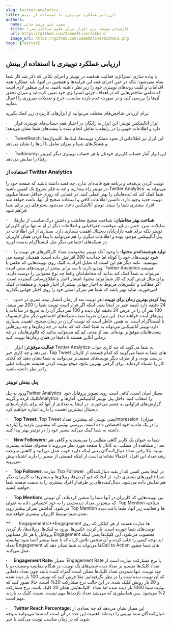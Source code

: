 ```yaml
---
slug: twitter-analytics
title: ارزیابی عملکرد توییتری با استفاده از بینش
authors:
  name: سعید علی وردی خانی
  title: کارشناس توسعه نرم افزار مرکز علوم شناختی صدرا
  url: https://github.com/SaeedAliverdikhani 
  image_url: https://github.com/SaeedAliverdikhani.png
tags: [Twitter]
---
```


## ارزیابی عملکرد توییتری با استفاده از بینش

با پیاده سازی استراتژی فعالیت هدفمند در توییتر و اجرای نکاتی که ذکر شد کار شما تمام نمی‌شود؛ بلکه در حین اجرای همه این فرآیندها و همچنین در انتها، باید عملکرد همه اقدامات و کلیت روندهای توییتری خود را زیر نظر داشته باشید. به این منظور لازم است که تمامی شاخص‌هایی که در اهداف جزئی استراتژی خود تعیین کرده‌اید و میزان تحقق آن‌ها را بررسی کنید و در صورت عدم بازده مناسب، جرح و تعدیلات ضروری را اعمال نمایید.

برای ارزیابی شاخص‌های مختلف می‌توانید از ابزارهای کاربردی زیر کمک بگیرید:

·      ابزار آنالیتیکس توییتر: این ابزار به رایگان در اختیار همه حساب‌های توییتری قرار دارد و اطلاعات خوبی را در رابطه با تعامل انجام شده با پست‌های شما نشان می‌دهد؛

·      TweetReach: این ابزار نیز اطلاعاتی از نحوه عملکرد توییت‌ها، لینک‌ها، کلیدواژه‌ها و هشتگ‌های شما و میزان تعامل با آن‌ها را نشان می‌دهد.

·      Twitonomy: این ابزار آمار حساب کاربری خودتان یا هر حساب توییتری دیگر (توییتر رقبا) را نمایش می‌دهد.

### استفاده از Twitter Analytics

توییت کردن بی‌هدف و برنامه هیچ فایده‌ای ندارد. چه قصد داشته باشید که صفحه خود را در توییتر راه بیندازید و چه به فکر شروع یک کمپین باشید،Twitter Analytics  می‌تواند به شما کمک کند که ایده‌هایتان را بهتر عملی کنید. در فضایی که روزی حداقل صدها میلیون توییت جدید وجود دارد، داشتن اطلاعات کافی و استفاده صحیح از آنها، باعث خواهد شد افراد بیشتری شما را ببینند. توییتر آنالیتیکس باعث می‌شود بسترهای زیر برای شما فراهم شود:

  

**·      شناخت بهتر مخاطبان:** شناخت صحیح مخاطب و داشتن درک مناسب از نیازها، تمایلات، سن، جنس، زبان، موقعیت جغرافیایی و اطلاعات دیگر از او نه تنها برای کاربران توییتر بلکه برای همه بازاریابان دیجیتال اهمیت بسیاری دارد. بسیاری از این اطلاعات در پنل آنالیتیکس موجود بوده و اطلاعات دیگری را هم می‌توانید با پیدا کردن همان کاربران در شبکه‌های اجتماعی دیگر مثل اینستاگرام بدست آورید.

**·      تولید هوشمندانه‌تر محتوا:** با وجود آنکه توییتر محدودیت تعداد کاراکترهای هر توییت را به 280 افزایش داده است، همچنان توصیه می‌‎شود توییت‌های خود را کوتاه اما جذاب بنویسید.  نکته دیگر هم این است که تمایل افراد به کلیک روی توییت‌هایی که عکس یا ویدیو دارند تا سه برابر بیشتر از توییت‌های متنی است. Twitter Analytics همیشه می‌تواند به شما کمک کند بدانید که مخاطبانتان واقعا چه نوع محتوایی را دوست دارند. برای مثال فرض کنید که کار شما تولید محتوا، انتشار اخبار و اطلاع‌رسانی گسترده است. اگر مطالب و عکس‌های مربوط به اخبار جهانی بیشتر از اخبار شهری و منطقه‌ای کلیک می‌خورند، شاید بهتر باشد که شما هم تمرکز اصلی خود را روی اخبار جهانی بگذارید!

**·      پیدا کردن بهترین زمان برای توییت:** هر توییت بعد از زمان انتشار نیمه عمری در حدود 24 دقیقه دارد (نیمه عمر در اینجا یعنی اینکه اگر قرار است توییت شما را 200 نفر ببینند، 100 نفر آن را در عرض 24 دقیقه اول دیده و 100 نفر دیگر آن را به تدریج در ساعات یا روزهای آینده خواهند دید). این میزان تقریبا نصف شبکه‌های اجتماعی دیگر مثل فیسبوک یا اینستاگرام است. به همین خاطر است که توییت کردن در زمان صحیح، اهمیت بسیاری دارد.توییتر آنالیتیکس می‌تواند به شما کمک کند که بدانید در چه زمان‌ها و چه روزهایی پست‌هایتان موفق‌تر بوده‌اند. بعد از مدتی کم کم می‌توانید بدانید که فالوئرهایتان در چه زمانی آنلاین هستند تا دقیقا در همان زمان‌ها توییت کنید.

·      **فعالیت موفق‌تر:** ابزار Twitter Analytics به شما می‌گوید که چه کاری جواب می‌دهد و چه کاری خیر. Top Tweet های شما به شما می‌گویند که کدام قسمت از کارتان درست بوده، و از طرف دیگر توییت‌های ضعیف‌تر می‌توانند به شما نشان دهند که کجای کار را اشتباه کرده‌اید. برای گرفتن بهترین نتایج، موقع توییت کردن همیشه تجربیات قبلی را در نظر داشته‌ باشید.

### پنل بینش توییتر

ورود به پنلTwitter Analytics  بسیار آسان است. کافی است روی تصویر پروفایل خود کلیک کرده و گزینهAnalytics  را انتخاب کنید. داخل پنل توییتر آنالیتیکس، آمارها و گزارش‌های فراوانی به چشم می‌خورند. در اینجا به تعدادی از آنها که برای بازاریاب‌های دیجیتال بیشترین اهمیت‌ را دارند اشاره خواهیم کرد.

**·      Top Tweet:** Top Tweet یعنی توییتی که بیشترین تعدادImpression  (میزان بازدید) را در یک ماه به خود اختصاص داده است. بررسی توئیتی که بیشترین بازدید را داشته به شما کمک می‌کند مسیر خود را در توئیتر بهتر پیدا کنید.

**·      New Followers:** شما به عنوان یک کاربر گاهی مطلبی را می‌پسندید و گاهی هم بعد از مشاهده آن مطلب، به کانال یا صفحه مورد نظر می‌روید تا محتوای مشابه بیشتری ببینید. بالا رفتن تعداد دنبال‌کنندگان یعنی اینکه دارید خوب عمل می‌کنید و کاهش سرعت رشد تعداد این افراد، احتمالا نشانه‌ای است از اینکه قسمتی از مسیر را دارید اشتباه پیش می‌روید.

**·      Top Follower:** عبارت Top Follower  در اینجا یعنی کسی که از بقیه دنبال‌کنندگان شما فالوورهای بیشتری دارد. از آنجا که فیو کردن‌ها، ریپلای‌ها و منشن‌ها به کاربران دیگر هم نمایش داده می‌شود، دنبال‌کننده‌های پر طرفدار افراد بیشتری را به سمت صفحه شما خواهند کشید.

**·      Top Mention:** بین توییت‌هایی که کاربران در آنها شما را منشن کرده‌اند، آن توییتی که بیشترین تعداد دیده‌شدن را به خود اختصاص داده به عنوان  Top Mention شناخته می‌شود. گذاشتن تمرکز بیشتر روی Top Mention ها و فعالیت زیر آنها، طبعا باعث دیده‌‍ شدن شما توسط کاربران بیشتری خواهد شد.

**·      Engagements:**Engagement ها عبارت هستند از هر کیلکی که روی توییت‌های شما خورده است. باز کردن عکس‌ها، ورود به لینک‌ها، ریپلای‌ها، باز کردن پروفایل یا هر کار مشابهی Engagement محسوب می‌شود. این کلیک‌ها یعنی اینکه توانسته‌‎اید توجه کسی را جلب کرده و آن شخص تلاش کرده که با شما بیشتر آشنا شود. تعداد Engagement ها می‌تواند به شما نشان دهد کهCall to Action های شما چطور عمل می‌کنند.

**·      Engagement Rate:** معیار  Engagement Rate یا نرخ مشارکت عبارت است از تعداد کلیک‌ها تقسیم بر تعداد دیده شدن‌های یک توییت. در هنگام مقایسه وضعیت دو یا چند توییت، تنها شمردن تعداد کلیک‌ها ممکن است گمراه کننده باشد چون تعداد دفعاتی که آن توییت دیده شده را در نظر نگرفته‌ایم. مثلا فرض کنید که توییتی 100 بار دیده شده و 20 بار رویش کلیک شده. در این حالت نرخ مشارکت 20% است. حالا تصور کنید که توئیت شما 1000 بار دیده شده اما تعداد  کلیک‌هایش همان 20 کلیک باشد، نرخ مشارکت 2% می‌شود. پس همانطوری که می‌بینید تعداد بازدیدها مهم نیست. نسبت کلیک به بازدید مهم است.

**·      Twitter Reach Percentage:** این معیار نشان می‌دهد که چه تعدادی از دنبال‌کنندگان شما توییتی را دیده‌اند. اهمیت این عدد در آن است که شما می‌توانید متوجه شوید که در زمان مناسب توییت می‌کنید یا خیر.
